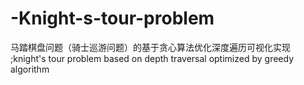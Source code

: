 # -Knight-s-tour-problem
马踏棋盘问题（骑士巡游问题）的基于贪心算法优化深度遍历可视化实现 ;knight's tour problem based on  depth traversal optimized by greedy algorithm 
